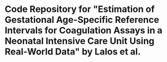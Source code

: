 # Code Repository for "Estimation of Gestational Age-Specific Reference Intervals for Coagulation Assays in a Neonatal Intensive Care Unit Using Real-World Data" by Lalos et al.
